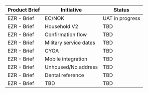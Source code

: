 |Product Brief| Initiative                                      | Status                                   |
|-------------|-------------------------------------------------|------------------------------------------|
| EZR - Brief | EC/NOK | UAT in progress |
| EZR - Brief | Household V2 | TBD |
| EZR - Brief | Confirmation flow | TBD |
| EZR - Brief | Military service dates | TBD |
| EZR - Brief | CYOA | TBD |
| EZR - Brief | Mobile integration | TBD |
| EZR - Brief | Unhoused/No address | TBD |
| EZR - Brief | Dental reference | TBD |
| EZR - Brief | TBD | TBD |
